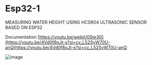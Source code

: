 # Esp32-1
MEASURING WATER HEIGHT USING HCSR04 ULTRASONIC SENSOR BASED ON ESP32

Documentation
[https://youtu.be/weIpU0Ste30](https://youtu.be/4Vd0f8oJt-s?si=cv_L52SyW70U-anQ)https://youtu.be/4Vd0f8oJt-s?si=cv_L52SyW70U-anQ

![image](https://github.com/rendiepradana/Arduino-2/assets/90369749/8076cc53-3071-4d65-bca3-8d4428d55d47)
